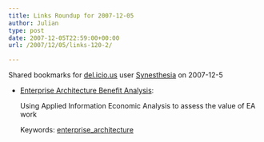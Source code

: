 ```yaml
---
title: Links Roundup for 2007-12-05
author: Julian
type: post
date: 2007-12-05T22:59:00+00:00
url: /2007/12/05/links-120-2/

---
```

Shared bookmarks for [del.icio.us][1] user  [Synesthesia][2] on 2007-12-5

  * [Enterprise Architecture Benefit Analysis][3]:
  
    Using Applied Information Economic Analysis to assess the value of EA work
  
    Keywords: [enterprise_architecture][4]

 [1]: http://del.icio.us/
 [2]: http://del.icio.us/synesthesia
 [3]: http://www.iasahome.org/c/portal/layout?p_l_id=PUB.1.398 "http://www.iasahome.org/c/portal/layout?p_l_id=PUB.1.398"
 [4]: http://del.icio.us/synesthesia/enterprise_architecture